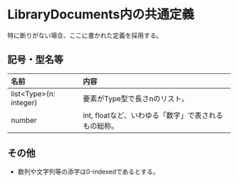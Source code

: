 # LibraryDocuments内の共通定義

特に断りがない場合、ここに書かれた定義を採用する。

## 記号・型名等
|名前|内容|
|:--|:--|
|list\<Type\>(n: integer)|要素がType型で長さnのリスト。|
|number|int, floatなど、いわゆる「数字」で表されるもの総称。|

## その他
<ul>
  <li>数列や文字列等の添字は0-indexedであるとする。</li>
</ul>
